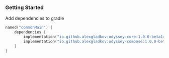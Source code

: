 ### Getting Started
Add dependencies to gradle

```kotlin
named("commonMain") {
    dependencies {
        implementation("io.github.alexgladkov:odyssey-core:1.0.0-beta14") // For core classes
        implementation("io.github.alexgladkov:odyssey-compose:1.0.0-beta14") // For compose extensions
    }
}
```